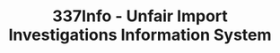 ---
layout: default
bigquery: https://console.cloud.google.com/bigquery?p=patents-public-data&d=usitc_investigations&page=dataset&project=sheets-management-319211
citation: US International Trade Commission 337Info Unfair Import Investigations Information
  System
contributors: US International Trade Comission
cost: None
description: US International Trade Commission 337Info Unfair Import Investigations
  Information System contains data on investigations done under Section 337. Section
  337 declares the infringement of certain statutory intellectual property rights
  and other forms of unfair competition in import trade to be unlawful practices.
  Most Section 337 investigations involve allegations of patent or registered trademark
  infringement.
documentation: FAQ and tutorial available on the site
last_edit: Mon, 04 Apr 2022 19:10:40 GMT
location: https://pubapps2.usitc.gov/337external/
maintained_by: US International Trade Comission
schema_fields: '[''issueDateOtherNonFinal'', ''complainant'', ''teoIdDueDate'', ''targetDate'',
  ''teoReliefGranted'', ''trademarkNumbers'', ''endDateMarkmanHearing'', ''htsNumbers'',
  ''dateOfPublicationFrNotice'', ''actualEndDateEvidHear'', ''currentActiveALJ'',
  ''actualStartDateEvidHear'', ''docketNo'', ''markmanHearing'', ''currentStatus'',
  ''ouiiAttorney'', ''invUnfairAct'', ''reportingRequirements'', ''investigationTermDate'',
  ''lastUpdated'', ''ouiiParticipation'', ''scheduledEndDateEvidHear'', ''finalIdOnViolationIssue'',
  ''dateCreated'', ''finalDetViolation'', ''publication_number'', ''aljAssigned'',
  ''copyrightNumbers'', ''teoIdIssueDate'', ''scheduledStartDateEvidHear'', ''teoProceedingInvolved'',
  ''investigationType'', ''dateComplaintFiled'', ''patentNumbers'', ''respondent'',
  ''finalDetNoViolation'', ''cafcAppeals'', ''startDateMarkmanHearing'', ''gcAttorney'',
  ''finalIdOnViolationDue'', ''id'', ''internalRemand'', ''title'', ''investigationNo'',
  ''patentNumber'']'
shortname: unfair_import_investigations
tags:
- import
- legal
- trade
timeframe: 2008-2021 (prior to 2008 downloadable as a JSON file)
title: 337Info - Unfair Import Investigations Information System
uuid: 2721f5ec-e599-4890-9265-9706719fc71e
---